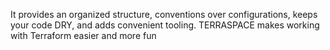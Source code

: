 It provides an organized structure, conventions over configurations, keeps your code DRY, and adds convenient tooling. <span class="bold">TERRASPACE</span> makes working with Terraform easier and more fun